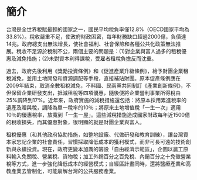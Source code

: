 # 簡介

台灣是全世界稅賦最輕的國家之一，國民平均稅負率僅12.8%（OECD國家平均為33.8%）。稅收嚴重不足，使政府財政困窘，每年財務缺口超過2000億，負債達14兆。政府總支出無法增長，使社會福利、社會保險和各種公共化政策無法推展。稅收不足源於稅制不公，兩個主要的問題是：(1)對企業與富人過多的租稅優惠及減免措施；(2)未對資本利得課稅，受雇者租稅負擔反而沈重。
 
過去，政府先後利用《獎勵投資條例》和《促進產業升級條例》，給予財團企業租稅減免，並用土地開發和資源調配等手段，直接補貼財團。原本促產條例應在2009年結束，取消全數租稅減免，不料國、民兩黨共同制訂《產業創新條例》，不但保留企業研發支出，抵減租稅等四項優惠，隨後便將企業營利事業所得稅由25%調降到17%。近年來，政府實施的減稅措施還包括：將原本採用累進稅率的遺產及贈與稅，調降為單一稅率的10％；將原來土地增值稅「一生一次」適用10％的優惠稅率，放寬到「一生一屋」。這些減稅措施造成國家財政每年近1500億的稅收損失，而其優惠對象，很明顯的就是財團企業與富人。
 
租稅優惠（和其他政府協助措施，如整地設廠、代做研發和教育訓練），讓台灣資本家忘記企業的社會責任，習慣採取降低成本的獲利模式，而非可長可遠的技術創新與永續投資。現在，政府更變本加厲的籌設「自由經濟示範區」，企圖以農工原料輸入免關稅、營業稅、貨物稅；加工外銷百分之百免稅、內銷百分之十免徵營業稅等方式，進一步強化降低成本的經營模式；自經區計畫同時，還將醫療產業和高教產業去管制化，可能崩解台灣的公共服務產業。